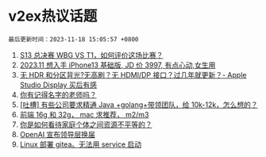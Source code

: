 # v2ex热议话题

`最后更新时间：2023-11-18 15:05:57 +0800`

1. [S13 总决赛 WBG VS T1，如何评价这场比赛？](https://www.v2ex.com/t/992827)
1. [2023.11 想入手 iPhone13 基础版, JD 价 3997, 有点心动,女生用](https://www.v2ex.com/t/992986)
1. [无 HDR 和分区背光?无高刷？无 HDMI/DP 接口？过几年就更新？- Apple Studio Display 买后有感](https://www.v2ex.com/t/992835)
1. [你有记得名字的老师吗？](https://www.v2ex.com/t/992897)
1. [[吐槽] 有些公司要求精通 Java +golang+带领团队，给 10k-12k，怎么想的？](https://www.v2ex.com/t/992979)
1. [前端 16g 和 32g， mac 求推荐， m2/m3](https://www.v2ex.com/t/992956)
1. [你是如何看待家庭个体之间资源不平等的？](https://www.v2ex.com/t/992972)
1. [OpenAI 宣布领导层换届](https://www.v2ex.com/t/992983)
1. [Linux 部署 gitea。无法用 service 启动](https://www.v2ex.com/t/992990)

